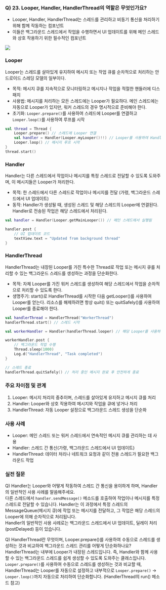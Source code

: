 ### Q) 23. Looper, Handler, HandlerThread의 역할은 무엇인가요?

- Looper, Handler, HandlerThread는 스레드를 관리하고 비동기 통신을 처리하기 위해 함께 작동하는 컴포넌트
- 이들은 백그라운드 스레드에서 작업을 수행하면서 UI 업데이트를 위해 메인 스레드와 상호 작용하기 위한 필수적인 컴포넌트

<img src="https://velog.velcdn.com/images/sdhong0609/post/49ac4daa-fad8-41f3-a14d-133c3a26575e/image.png">

### Looper

Looper는 스레드를 살아있게 유지하여 메시지 또는 작업 큐를 순차적으로 처리하는 안드로이드 스레딩 모델의 일부이다.

- 목적: 메시지 큐를 지속적으로 모니터링하고 메시지나 작업을 적절한 핸들러에 디스패치
- 사용법: 메시지를 처리하는 모든 스레드에는 Looper가 필요하다. 메인 스레드에는 자동으로 Looper가 있지만, 워커 스레드의 경우 명시적으로 준비해야 한다.
- 초기화: `Looper.prepare()`를 사용하여 스레드에 Looper를 연결하고 `Looper.loop()`를 사용하여 루프를 시작

```kotlin
val thread = Thread {
    Looper.prepare() // 스레드에 Looper 연결
    val handler = Handler(Looper.myLooper()!!) // Looper를 사용하여 Handler 생성
    Looper.loop() // 메시지 루프 시작
}
thread.start()
```

### Handler

Handler는 다른 스레드에서 작업이나 메시지를 특정 스레드로 전달할 수 있도록 도와주며, 이 메시지들은 Looper가 처리한다.

- 목적: 한 스레드에서 다른 스레드로 작업이나 메시지를 전달 (가령, 백그라운드 스레드에서 UI 업데이트)
- 동작: Handler가 생성될 때, 생성된 스레드 및 해당 스레드의 Looper에 연결된다. Handler로 전송된 작업은 해당 스레드에서 처리된다.

```kotlin
val handler = Handler(Looper.getMainLooper()) // 메인 스레드에서 실행됨

handler.post {
    // UI 업데이트 코드
    textView.text = "Updated from background thread"
}
```

### HandlerThread

HandlerThread는 내장된 Looper를 가진 특수한 Thread로 작업 또는 메시지 큐를 처리할 수 있는 백그라운드 스레드를 생성하는 과정을 단순화한다.

- 목적: 자체 Looper를 가진 워커 스레드를 생성하여 해당 스레드에서 작업을 순차적으로 처리할 수 있도록 한다.
- 생명주기: start()로 HandlerThread를 시작한 다음 getLooper()를 사용하여 Looper를 얻는다. 리소스를 해제하려면 항상 quit() 또는 quitSafely()를 사용하여 Looper를
  종료해야 한다.

```kotlin
val handlerThread = HandlerThread("WorkerThread")
handlerThread.start() // 스레드 시작

val workerHandler = Handler(handlerThread.looper) // 해당 Looper를 사용하여 작업 처리

workerHandler.post {
    // 백그라운드 작업 수행
    Thread.sleep(1000)
    Log.d("HandlerThread", "Task completed")
}

// 스레드 종료
handlerThread.quitSafely() // 처리 중인 메시지 완료 후 안전하게 종료
```

### 주요 차이점 및 관계

1. Looper: 메시지 처리의 중추이며, 스레드를 살아있게 유지하고 메시지 큐를 처리
2. Handler: Looper와 상호 작용하여 메시지와 작업을 큐에 넣거나 처리
3. HandlerThread: 자동 Looper 설정으로 백그라운드 스레드 생성을 단순화

### 사용 사례

- Looper: 메인 스레드 또는 워커 스레드에서 연속적인 메시지 큐를 관리하는 데 사용
- Handler: 스레드 간 통신(가령, 백그라운드 스레드에서 UI 업데이트)
- HandlerThread: 데이터 처리나 네트워크 요청과 같이 전용 스레드가 필요한 백그라운드 작업

### 실전 질문
Q) Handler는 Looper와 어떻게 작동하여 스레드 간 통신을 용이하게 하며, Handler의 일반적인 사용 사례를 말씀해주세요.<br>
다른 스레드에서 `handler.sendMessage()` 메소드를 호출하여 작업이나 메시지를 특정 스레드로 전달할 수 있습니다. 
Handler는 이 과정에서 특정 스레드의 MessageQueue(메시지 큐)에 작업 또는 메시지를 전달하고,
그 작업은 해당 스레드의 Looper에 의해 순차적으로 처리됩니다.<br>
Handler의 일반적인 사용 사례로는 백그라운드 스레드에서 UI 업데이트, 딜레이 처리(postDelayed) 등이 있습니다.

Q) HandlerThread란 무엇이며, Looper.prepare()를 사용하여 수동으로 스레드를 생성하는 것과 비교하여 백그라운드 스레드 관리를 어떻게 단순화하나요?<br>
HandlerThread는 내부에 Looper가 내장된 스레드입니다.
즉, Handler와 함께 사용할 수 있는 백그라운드 스레드를 쉽게 생성할 수 있도록 도와주는 클래스입니다.<br>
`Looper.prepare()`를 사용하여 수동으로 스레드를 생성하는 것과 비교할 때,
HandlerThread는 Looper를 자동으로 설정하고 내부적으로 `Looper.prepare()` → `Looper.loop()`까지 자동으로 처리하여 단순화합니다.
(HandlerThread의 run() 메소드 참고)